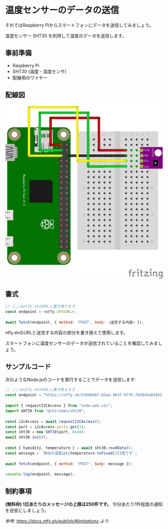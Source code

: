 # 温度センサーのデータの送信

それではRaspberry Piからスマートフォンにデータを送信してみましょう。

温度センサー SHT30 を利用して温度のデータを送信します。

## 事前準備

- Raspberry Pi
- SHT30 (温度・湿度センサ)
- 配線用のワイヤー

## 配線図

![](pizero-sht30.png)

## 書式

```js
// ここはntfy.shのURLに書き換えます
const endpoint = <ntfy.shのURL>;

await fetch(endpoint, { method: "POST", body: <送信する内容> });
```

ntfy.shのURLと送信する内容の部分を書き換えて使用します。

スマートフォンに温度センサーのデータが送信されていることを確認してみましょう。

## サンプルコード

次のようなNode.jsのコードを実行することでデータを送信します:

```js
// ここはntfy.shのURLに書き換えます
const endpoint = "https://ntfy.sh/536804b7-65aa-403f-97f6-7bd945e83491";

import { requestI2CAccess } from "node-web-i2c";
import SHT30 from "@chirimen/sht30";

const i2cAccess = await requestI2CAccess();
const port = i2cAccess.ports.get(1);
const sht30 = new SHT30(port, 0x44);
await sht30.init();

const { humidity, temperature } = await sht30.readData();
const message = `現在の温度は${temperature.toFixed(2)}度です`;

await fetch(endpoint, { method: "POST", body: message });

console.log(endpoint, message);
```

## 制約事項

**(無料枠) 1日あたりのメッセージの上限は250件です。**
10分あたり1件程度の通知を目安にしましょう。

_参考: <https://docs.ntfy.sh/publish/#limitations> より_

